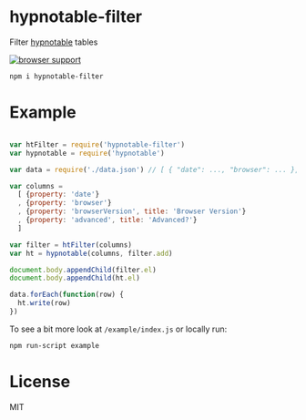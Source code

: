 hypnotable-filter
=================

Filter [hypnotable](https://github.com/davidguttman/hypnotable) tables 

[![browser support](https://ci.testling.com/davidguttman/hypnotable-filter.png)
](https://ci.testling.com/davidguttman/hypnotable-filter)

    npm i hypnotable-filter

# Example #

```js

var htFilter = require('hypnotable-filter')
var hypnotable = require('hypnotable')

var data = require('./data.json') // [ { "date": ..., "browser": ... }, ...]

var columns = 
  [ {property: 'date'}
  , {property: 'browser'}
  , {property: 'browserVersion', title: 'Browser Version'}
  , {property: 'advanced', title: 'Advanced?'}
  ]

var filter = htFilter(columns)
var ht = hypnotable(columns, filter.add)

document.body.appendChild(filter.el)
document.body.appendChild(ht.el)

data.forEach(function(row) {
  ht.write(row)
})

```

To see a bit more look at `/example/index.js` or locally run:

    npm run-script example

# License #

MIT